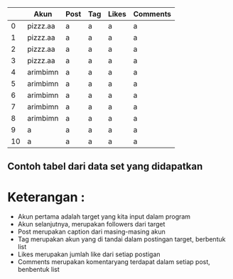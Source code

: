 |    | Akun      | Post | Tag | Likes | Comments |
| -- | -- | -- | -- | -- | -- |
| 0  | pizzz.aa  | a    | a   | a     | a        |
| 1  | pizzz.aa  | a    | a   | a     | a        |
| 2  | pizzz.aa  | a    | a   | a     | a        |
| 3  | pizzz.aa  | a    | a   | a     | a        |
| 4  | arimbimn  | a    | a   | a     | a        |
| 5  | arimbimn  | a    | a   | a     | a        |
| 6  | arimbimn  | a    | a   | a     | a        |
| 7  | arimbimn  | a    | a   | a     | a        |
| 8  | arimbimn  | a    | a   | a     | a        |
| 9  | a         | a    | a   | a     | a        |
| 10 | a         | a    | a   | a     | a        |

## Contoh tabel dari data set yang didapatkan

# Keterangan :
- Akun pertama adalah target yang kita input dalam program
- Akun selanjutnya, merupakan followers dari target
- Post merupakan caption dari masing-masing akun
- Tag merupakan akun yang di tandai dalam postingan target, berbentuk list
- Likes merupakan jumlah like dari setiap postigan
- Comments merupakan komentaryang terdapat dalam setiap post, benbentuk list
